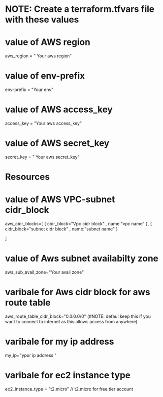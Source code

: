 # NOTE: Create a terraform.tfvars file with these values

# value of AWS region
aws_region = " Your aws region"
# value of env-prefix
env-prefix = "Your env"
# value of AWS access_key
access_key = "Your aws access_key"
# value of AWS secret_key
secret_key = " Your aws secret_key"

# Resources

# value of AWS VPC-subnet cidr_block
aws_cidr_blocks=[
    {
        cidr_block="Vpc cidr block" , name:"vpc name"
    },
    {
        cidr_block="subnet cidr block" , name:"subnet name"
    }

]

# value of Aws subnet availabilty zone 
aws_sub_avail_zone="Your avail zone"

# varibale for Aws cidr block for aws route table
aws_route_table_cidr_block="0.0.0.0/0"  (#NOTE: defaul keep this if you want to connect to internet as this allows access from anywhere)

# varibale for my ip address
my_ip="ypur ip address "

# varibale for ec2 instance type
ec2_instance_type = "t2.micro"  // t2.micro for free tier account 



